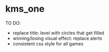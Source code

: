 # kms_one

TO DO:
- replace title: level with circles that get filled
- winning/losing visual effect: replace alerts
- consistent css style for all games